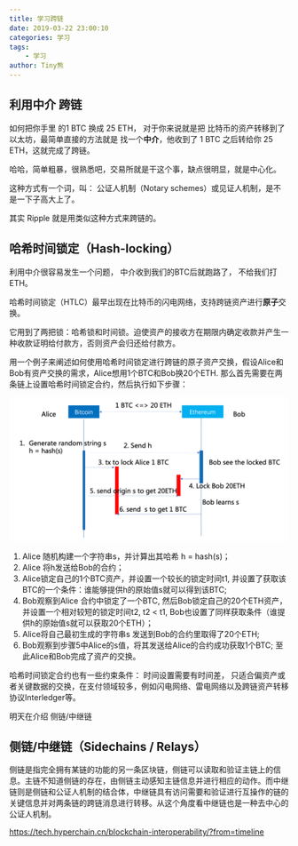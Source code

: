 ```yaml
---
title: 学习跨链
date: 2019-03-22 23:00:10
categories: 学习
tags:
    - 学习
author: Tiny熊
---
```



## 利用中介 跨链

如何把你手里 的1 BTC 换成 25 ETH， 对于你来说就是把 比特币的资产转移到了 以太坊，最简单直接的方法就是 找一个**中介**，他收到了  1 BTC 之后转给你 25 ETH，这就完成了跨链。

哈哈，简单粗暴，很熟悉吧，交易所就是干这个事，缺点很明显，就是中心化。

这种方式有一个词，叫： 公证人机制（Notary schemes）或见证人机制，是不是一下子高大上了。

其实 Ripple 就是用类似这种方式来跨链的。


## 哈希时间锁定（Hash-locking）

 利用中介很容易发生一个问题， 中介收到我们的BTC后就跑路了， 不给我们打ETH。
 
哈希时间锁定（HTLC）最早出现在比特币的闪电网络，支持跨链资产进行**原子**交换。

它用到了两把锁：哈希锁和时间锁。迫使资产的接收方在期限内确定收款并产生一种收款证明给付款方，否则资产会归还给付款方。

用一个例子来阐述如何使用哈希时间锁定进行跨链的原子资产交换，假设Alice和Bob有资产交换的需求，Alice想用1个BTC和Bob换20个ETH. 那么首先需要在两条链上设置哈希时间锁定合约，然后执行如下步骤：

![](images/15532695517070.png)

1. Alice 随机构建一个字符串s，并计算出其哈希 h = hash(s)；
2. Alice 将h发送给Bob的合约；
3. Alice锁定自己的1个BTC资产，并设置一个较长的锁定时间t1, 并设置了获取该BTC的一个条件：谁能够提供h的原始值s就可以得到该BTC;
4. Bob观察到Alice 合约中锁定了一个BTC, 然后Bob锁定自己的20个ETH资产，并设置一个相对较短的锁定时间t2, t2 < t1, Bob也设置了同样获取条件（谁提供h的原始值s就可以获取20个ETH）；
5. Alice将自己最初生成的字符串s 发送到Bob的合约里取得了20个ETH;
6. Bob观察到步骤5中Alice的s值，将其发送给Alice的合约成功获取1个BTC; 至此Alice和Bob完成了资产的交换。

哈希时间锁定合约也有一些约束条件： 时间设置需要有时间差， 只适合偏资产或者关键数据的交换，在支付领域较多，例如闪电网络、雷电网络以及跨链资产转移协议Interledger等。

明天在介绍 侧链/中继链

## 侧链/中继链（Sidechains / Relays）

侧链是指完全拥有某链的功能的另一条区块链，侧链可以读取和验证主链上的信息。主链不知道侧链的存在，由侧链主动感知主链信息并进行相应的动作。而中继链则是侧链和公证人机制的结合体，中继链具有访问需要和验证进行互操作的链的关键信息并对两条链的跨链消息进行转移。从这个角度看中继链也是一种去中心的公证人机制。





https://tech.hyperchain.cn/blockchain-interoperability/?from=timeline

